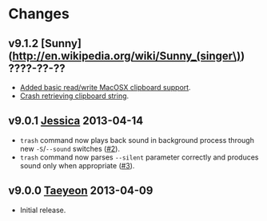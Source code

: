 Changes
=======

v9.1.2 [Sunny](http://en.wikipedia.org/wiki/Sunny_(singer\)) ????-??-??
-----------------------------------------------------------------------

* [Added basic read/write MacOSX clipboard
  support](https://github.com/gradha/genieos/issues/5).
* [Crash retrieving clipboard
  string](https://github.com/gradha/genieos/issues/7).

v9.0.1 [Jessica](http://en.wikipedia.org/wiki/Jessica_Jung) 2013-04-14
----------------------------------------------------------------------

* ``trash`` command now plays back sound in background process through
  new ``-S``/``--sound`` switches
  ([#2](https://github.com/gradha/genieos/issues/2)).
* ``trash`` command now parses ``--silent`` parameter correctly and produces
  sound only when appropriate
  ([#3](https://github.com/gradha/genieos/issues/3)).

v9.0.0 [Taeyeon](http://en.wikipedia.org/wiki/Kim_Tae-yeon) 2013-04-09
----------------------------------------------------------------------

* Initial release.
